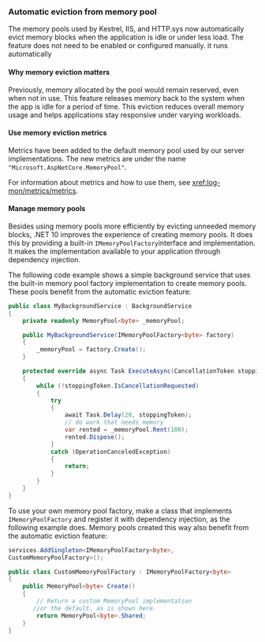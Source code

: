 ### Automatic eviction from memory pool

The memory pools used by Kestrel, IIS, and HTTP.sys now automatically evict memory blocks when the application is idle or under less load. The feature does not need to be enabled or configured manually. it runs automatically

#### Why memory eviction matters

Previously, memory allocated by the pool would remain reserved, even when not in use. This feature releases memory back to the system when the app is idle for a period of time. This eviction reduces overall memory usage and helps applications stay responsive under varying workloads.

#### Use memory eviction metrics

Metrics have been added to the default memory pool used by our server implementations. The new metrics are under the name `"Microsoft.AspNetCore.MemoryPool"`.

For information about metrics and how to use them, see <xref:log-mon/metrics/metrics>.

#### Manage memory pools

Besides using memory pools more efficiently by evicting unneeded memory blocks, .NET 10 improves the experience of creating memory pools. It does this by providing a built-in `IMemoryPoolFactory`interface and implementation. It makes the implementation available to your application through dependency injection. 


The following code example shows a simple background service that uses the built-in memory pool factory implementation to create memory pools. These pools benefit from the automatic eviction feature:

```csharp
public class MyBackgroundService : BackgroundService
{
    private readonly MemoryPool<byte> _memoryPool;

    public MyBackgroundService(IMemoryPoolFactory<byte> factory)
    {
        _memoryPool = factory.Create();
    }

    protected override async Task ExecuteAsync(CancellationToken stoppingToken)
    {
        while (!stoppingToken.IsCancellationRequested)
        {
            try
            {
                await Task.Delay(20, stoppingToken);
                // do work that needs memory
                var rented = _memoryPool.Rent(100);
                rented.Dispose();
            }
            catch (OperationCanceledException)
            {
                return;
            }
        }
    }
}
```

To use your own memory pool factory, make a class that implements `IMemoryPoolFactory` and register it with dependency injection, as the following example does. Memory pools created this way also benefit from the automatic eviction feature:

```csharp
services.AddSingleton<IMemoryPoolFactory<byte>,
CustomMemoryPoolFactory>();

public class CustomMemoryPoolFactory : IMemoryPoolFactory<byte>
{
    public MemoryPool<byte> Create()
    {
        // Return a custom MemoryPool implementation
       //or the default, as is shown here.
        return MemoryPool<byte>.Shared;
    }
}
```
